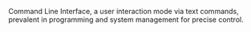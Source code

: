 Command Line Interface, a user interaction mode via text commands, prevalent in
programming and system management for precise control.

